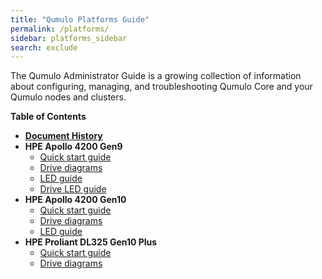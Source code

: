 ```yaml
---
title: "Qumulo Platforms Guide"
permalink: /platforms/
sidebar: platforms_sidebar
search: exclude
---
```


The Qumulo Administrator Guide is a growing collection of information about configuring, managing, and troubleshooting Qumulo Core and your Qumulo nodes and clusters.

**Table of Contents**
* **[Document History](history.md)**
* **HPE Apollo 4200 Gen9**
  * [Quick start guide](hpe-apollo-4200-gen9/quick-start-guide.md)
  * [Drive diagrams](hpe-apollo-4200-gen9/drive-diagrams.md)
  * [LED guide](hpe-apollo-4200-gen9/led-guide.md)
  * [Drive LED guide](hpe-apollo-4200-gen9/drive-led-guide.md)
* **HPE Apollo 4200 Gen10**
  * [Quick start guide](hpe-apollo-4200-gen10/quick-start-guide.md)
  * [Drive diagrams](hpe-apollo-4200-gen10/drive-diagrams.md)
  * [LED guide](hpe-apollo-4200-gen10/led-guide.md)
* **HPE Proliant DL325 Gen10 Plus**
  * [Quick start guide](hpe-dl325-gen10-plus/quick-start-guide.md)
  * [Drive diagrams](hpe-dl325-gen10-plus/drive-diagrams.md)
